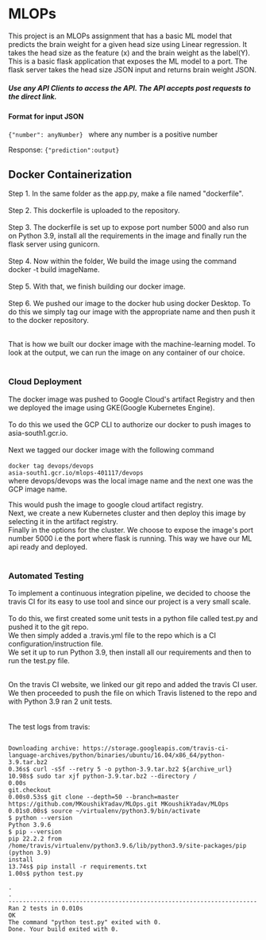 # MLOPs
This project is an MLOPs assignment that has a basic ML model that predicts the brain weight for a given head size using Linear regression.
It takes the head size as the feature (x) and the brain weight as the label(Y).
This is a basic flask application that exposes the ML model to a port. The flask server takes the head size JSON input and returns brain weight JSON.

##### Use any API Clients to access the API. The API accepts post requests to the direct link.
#### Format for input JSON   
<code>{"number": anyNumber} 
</code>
where any number is a positive number

Response:  <code>{"prediction":output}</code>

## Docker Containerization
Step 1. In the same folder as the app.py, make a file named "dockerfile".<br><br>
Step 2. This dockerfile is uploaded to the repository.<br><br>
Step 3. The dockerfile is set up to expose port number 5000 and also run on Python 3.9, install all the requirements in the image and finally run the flask server using gunicorn.<br><br>
Step 4. Now within the folder, We build the image using the command docker -t build imageName.<br><br>
Step 5. With that, we finish building our docker image.<br><br>
Step 6. We pushed our image to the docker hub using docker Desktop. To do this we simply tag our image with the appropriate name and then push it to the docker repository.<br><br>

That is how we built our docker image with the machine-learning model. To look at the output, we can run the image on any container of our choice.<br><br>


### Cloud Deployment
The docker image was pushed to Google Cloud's artifact Registry and then we deployed the image using GKE(Google Kubernetes Engine).<br><br>
To do this we used the GCP CLI to authorize our docker to push images to asia-south1.gcr.io.<br><br>
Next we tagged our docker image with the following command <br><br>
<code>docker tag devops/devops asia-south1.gcr.io/mlops-401117/devops</code><br>
where devops/devops was the local image name and the next one was the GCP image name.<br>

This would push the image to google cloud artifact registry.<br>
Next, we create a new Kubernetes cluster and then deploy this image by selecting it in the artifact registry.<br>
Finally in the options for the cluster. We choose to expose the image's port number 5000 i.e the port where flask is running. This way we have our ML api ready and deployed.<br><br>

### Automated Testing
To implement a continuous integration pipeline, we decided to choose the travis CI for its easy to use tool and since our project is a very small scale.<br><br>
To do this, we first created some unit tests in a python file called test.py and pushed it to the git repo.<br>
We then simply added a .travis.yml file to the repo which is a CI configuration/instruction file.<br>
We set it up to run Python 3.9, then install all our requirements and then to run the test.py file.<br><br>

On the travis CI website, we linked our git repo and added the travis CI user. We then proceeded to push the file on which Travis listened to the repo and with Python 3.9 ran 2 unit tests.
<br><br><br>
The test logs from travis: <br>

<code>
Downloading archive: https://storage.googleapis.com/travis-ci-language-archives/python/binaries/ubuntu/16.04/x86_64/python-3.9.tar.bz2
0.36s$ curl -sSf --retry 5 -o python-3.9.tar.bz2 ${archive_url}
10.98s$ sudo tar xjf python-3.9.tar.bz2 --directory /
0.00s
git.checkout
0.00s0.53s$ git clone --depth=50 --branch=master https://github.com/MKoushikYadav/MLOps.git MKoushikYadav/MLOps
0.01s0.00s$ source ~/virtualenv/python3.9/bin/activate
$ python --version
Python 3.9.6
$ pip --version
pip 22.2.2 from /home/travis/virtualenv/python3.9.6/lib/python3.9/site-packages/pip (python 3.9)
install
13.74s$ pip install -r requirements.txt
1.00s$ python test.py
<WrapperTestResponse streamed [200 OK]>
.<WrapperTestResponse streamed [200 OK]>
.
----------------------------------------------------------------------
Ran 2 tests in 0.010s
OK
The command "python test.py" exited with 0.
Done. Your build exited with 0. </code>
